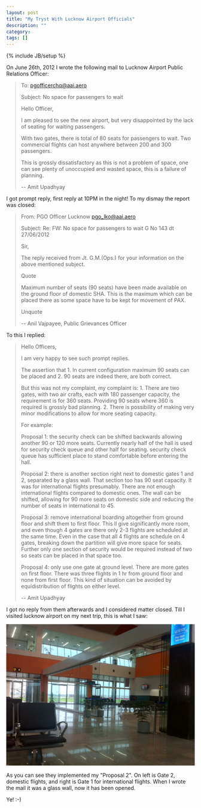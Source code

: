 ```yaml
---
layout: post
title: "My Tryst With Lucknow Airport Officials"
description: ""
category: 
tags: []
---
```

{% include JB/setup %}

On June 26th, 2012 I wrote the following mail to Lucknow Airport Public
Relations Officer:

> To: pgofficerchq@aai.aero
>
> Subject: No space for passengers to wait
> 
> Hello Officer,
> 
> I am pleased to see the new airport, but very disappointed by the lack
> of seating for waiting passengers.
> 
> With two gates, there is total of 80 seats for passengers to wait. Two
> commercial flights can host anywhere between 200 and 300 passengers.
> 
> This is grossly dissatisfactory as this is not a problem of space, one
> can see plenty of unoccupied and wasted space, this is a failure of
> planning.
>
> -- Amit Upadhyay

I got prompt reply, first reply at 10PM in the night! To my dismay the report
was closed:

> From: PGO Officer Lucknow <pgo_lko@aai.aero>
>
> Subject: Re: FW: No space for passengers to wait G No 143 dt 27/06/2012
> 
> Sir,
> 
> The reply received from Jt. G.M.(Ops.) for your information on the above
> mentioned subject.
> 
> Quote
> 
>    Maximum number of seats  (90 seats) have been made available on the ground
>    floor of domestic SHA. This is the maximum which can be placed there as some
>    space have to be kept for movement of PAX.
> 
> Unquote
> 
> -- Anil Vajpayee, Public Grievances Officer

To this I replied:

> Hello Officers,
> 
> I am very happy to see such prompt replies. 
>
> The assertion that 1. In current configuration maximum 90 seats can be placed
> and 2. 90 seats are indeed there, are both correct.
>
> But this was not my complaint, my complaint is: 1. There are two gates, with
> two air crafts, each with 180 passenger capacity, the requirement is for 360
> seats. Providing 90 seats where 360 is required is grossly bad planning. 2.
> There is possibility of making very minor modifications to allow for more
> seating capacity.
>
> For example:
>
> Proposal 1: the security check can be shifted backwards allowing another 90
> or 120 more seats. Currently nearly half of the hall is used for security
> check queue  and other half for seating. security check queue has sufficient
> place to stand comfortable before entering the hall. 
>
> Proposal 2: there is another section right next to domestic gates 1 and 2,
> separated by a glass wall. That section too has 90 seat capacity. It was for
> international flights presumably. There are not enough international flights
> compared to domestic ones. The wall can be shifted, allowing for 90 more
> seats on domestic side and reducing the number of seats in international to
> 45.
>
> Proposal 3: remove international boarding altogether from ground floor and
> shift them to first floor. This ll give significantly more room, and even
> though 4 gates are there only 2-3 flights are scheduled at the same time.
> Even in the case that all 4 flights are schedule on 4 gates, breaking down
> the partition will give more space for seats. Further only one section of
> security would be required instead of two so seats can be placed in that
> space too.
>
> Proposal 4: only use one gate at ground level. There are more gates on first
> floor. There was three flights in 1 hr from ground floor and none from first
> floor. This kind of situation can be avoided by equidistribution of flights
> on either level. 
>
> -- Amit Upadhyay

I got no reply from them afterwards and I considered matter closed. Till I
visited lucknow airport on my next trip, this is what I saw:

![Lucknow Airport](/images/lucknow-airport.jpg)

As you can see they implemented my "Proposal 2". On left is Gate 2, domestic
flights, and right is Gate 1 for international flights. When I wrote the mail
it was a glass wall, now it has been opened.

Ye! :-)


